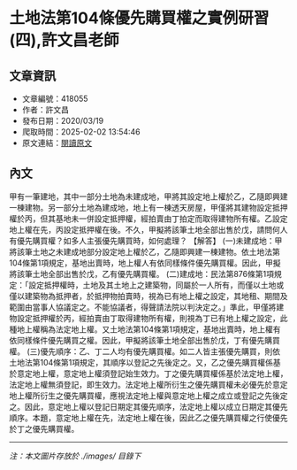 # 土地法第104條優先購買權之實例研習(四),許文昌老師

## 文章資訊
- 文章編號：418055
- 作者：許文昌
- 發布日期：2020/03/19
- 爬取時間：2025-02-02 13:54:46
- 原文連結：[閱讀原文](https://real-estate.get.com.tw/Columns/detail.aspx?no=418055)

## 內文
甲有一筆建地，其中一部分土地為未建成地，甲將其設定地上權於乙，乙隨即興建一棟建物。另一部分土地為建成地，地上有一棟透天房屋，甲僅將其建物設定抵押權於丙，但其基地未一併設定抵押權，經拍賣由丁拍定而取得建物所有權。乙設定地上權在先，丙設定抵押權在後。不久，甲擬將該筆土地全部出售於戊，請問何人有優先購買權？如多人主張優先購買時，如何處理？
【解答】
(一)未建成地：甲將該筆土地之未建成地部分設定地上權於乙，乙隨即興建一棟建物。依土地法第104條第1項規定，基地出賣時，地上權人有依同樣條件優先購買權。因此，甲擬將該筆土地全部出售於戊，乙有優先購買權。
(二)建成地：民法第876條第1項規定：「設定抵押權時，土地及其土地上之建築物，同屬於一人所有，而僅以土地或僅以建築物為抵押者，於抵押物拍賣時，視為已有地上權之設定，其地租、期間及範圍由當事人協議定之。不能協議者，得聲請法院以判決定之。」準此，甲僅將建物設定抵押權於丙，經拍賣由丁取得建物所有權，則視為丁已有地上權之設定，此種地上權稱為法定地上權。又土地法第104條第1項規定，基地出賣時，地上權有依同樣條件優先購買之權。因此，甲擬將該筆土地全部出售於戊，丁有優先購買權。
(三)優先順序：乙、丁二人均有優先購買權。如二人皆主張優先購買，則依土地法第104條第1項規定，其順序以登記之先後定之。又，乙之優先購買權係基於意定地上權，意定地上權須登記始生效力。丁之優先購買權係基於法定地上權，法定地上權無須登記，即生效力。法定地上權所衍生之優先購買權未必優先於意定地上權所衍生之優先購買權，應視法定地上權與意定地上權之成立或登記之先後定之。因此，意定地上權以登記日期定其優先順序，法定地上權以成立日期定其優先順序。本題，意定地上權在先，法定地上權在後，因此乙之優先購買權之行使優先於丁之優先購買權。

---
*注：本文圖片存放於 ./images/ 目錄下*
